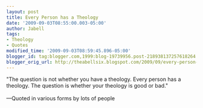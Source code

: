 ```yaml
---
layout: post
title: Every Person has a Theology
date: '2009-09-03T08:55:00.003-05:00'
author: Jabell
tags:
- Theology
- Quotes
modified_time: '2009-09-03T08:59:45.896-05:00'
blogger_id: tag:blogger.com,1999:blog-19739956.post-218938137257618264
blogger_orig_url: http://theabellsix.blogspot.com/2009/09/every-person-has-theology.html
---
```


"The question is not whether you have a theology. Every person has a theology. The question is whether your theology is good or bad."<br /><br />—Quoted in various forms by lots of people